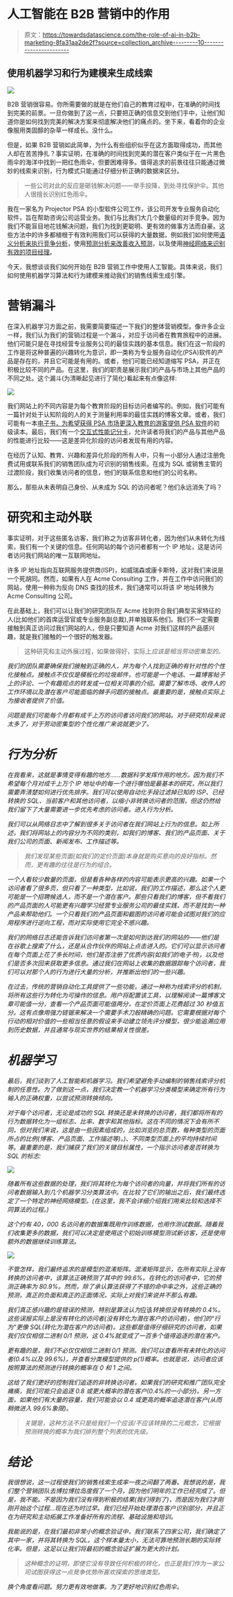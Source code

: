# 人工智能在 B2B 营销中的作用

> 原文：<https://towardsdatascience.com/the-role-of-ai-in-b2b-marketing-8fa31aa2de2f?source=collection_archive---------10----------------------->

## 使用机器学习和行为建模来生成线索

![](img/43d86e5fbe13faac04b5c65767057003.png)

B2B 营销很容易。你所需要做的就是在他们自己的教育过程中，在准确的时间找到完美的前景。一旦你做到了这一点，只要把正确的信息交到他们手中，让他们知道你是如何找到完美的解决方案来彻底解决他们的痛点的。坐下来，看着你的企业像服用类固醇的杂草一样成长。没什么。

但是，如果 B2B 营销如此简单，为什么有些组织似乎在这方面取得成功，而其他人却在苦苦挣扎？事实证明，在准确的时间找到完美的潜在客户类似于在一片黑色雨伞的海洋中找到一把红色雨伞，但要困难得多。值得追求的前景往往只能通过微妙的线索来识别，行为模式只能通过仔细分析正确的数据来区分。

> 一些公司对此的反应是砸钱解决问题——举手投降，到处寻找保护伞。其他人很擅长识别红色雨伞。

我在一家名为 Projector PSA 的小型软件公司工作，该公司开发专业服务自动化软件，旨在帮助咨询公司运营业务。我们与比我们大几个数量级的对手竞争。因为我们不能盲目地花钱解决问题，我们为找到更聪明、更有效的做事方法而自豪。这些方法中的许多都植根于有效利用我们可以获得的大量数据，例如我们如何使用[语义分析来执行竞争分析](https://medium.com/startup-grind/using-sentiment-analysis-without-a-phd-in-data-science-7185d3436839)，使用[预测分析来改善收入预测](https://www.projectorpsa.com/blog/forecasting-revenue-predictive-analytics-interactive-case-study?utm_source=ddi&utm_medium=sync)，以及使用[神经网络来识别有效的项目经理](https://www.projectorpsa.com/blog/artificial-intelligence-effective-project-managers?utm_source=ddi&utm_medium=sync)。

今天，我想谈谈我们如何开始在 B2B 营销工作中使用人工智能。具体来说，我们如何使用机器学习算法和行为建模来推动我们的销售线索生成引擎。

# 营销漏斗

在深入机器学习方面之前，我需要简要描述一下我们的整体营销模型。像许多企业一样，我们认为我们的营销过程是一个漏斗，对应于访问者在教育旅程中的进展。他们可能只是在寻找经营专业服务公司的最佳实践的基本信息。我们在这一阶段的工作是将这种普遍的兴趣转化为意识，即一类称为专业服务自动化(PSA)软件的产品是存在的，并且它可能是有用的。或者，他们可能已经知道缩写 PSA，并正在积极比较不同的产品。在这里，我们的职责是展示我们的产品与市场上其他产品的不同之处。这个漏斗(为清晰起见进行了简化)看起来有点像这样:

![](img/e83d094e118624f0c937df15dfc0adba.png)

我们网站上的不同内容是为每个教育阶段的目标访问者编写的。例如，我们可能有一篇针对处于认知阶段的人的关于测量利用率的最佳实践的博客文章。或者，我们可能有一本[电子书，为希望获得 PSA 市场更深入教育的游客提供 PSA 软件](https://www.projectorpsa.com/ebook?utm_medium=sync&utm_source=medium_tds)的初级读本。最后，我们有一个[交互式性能记分卡](https://www.projectorpsa.com/scorecard?utm_medium=sync&utm_source=medium_tds)，允许读者将我们的产品与其他产品的性能进行比较——这是差异化阶段的访问者发现有用的内容。

在经历了认知、教育、兴趣和差异化阶段的所有人中，只有一小部分人通过注册免费试用或联系我们的销售团队成为可识别的销售线索。在成为 SQL 或销售主管的过渡阶段，我们收集访问者的信息，他们的联系信息和他们的公司名称。

那么，那些从未表明自己身份、从未成为 SQL 的访问者呢？他们永远消失了吗？

# 研究和主动外联

事实证明，对于这些匿名访客，我们称之为访客非转化者，因为他们从未转化为线索，我们有一个关键的信息。任何网站的每个访问者都有一个 IP 地址，这是访问者访问我们网站的唯一互联网地址。

许多 IP 地址指向互联网服务提供商(ISP)，如威瑞森或康卡斯特，这对我们来说是一个死胡同。然而，如果有人在 Acme Consulting 工作，并在工作中访问我们的网站，使用一种称为反向 DNS 查找的技术，我们通常可以将该 IP 地址转换为 Acme Consulting 公司。

在此基础上，我们可以让我们的研究团队在 Acme 找到符合我们典型买家特征的人(比如他们的首席运营官或专业服务副总裁),并单独联系他们。我们不一定需要接触到真正访问过我们网站的人，但是只要知道 Acme 对我们这样的产品感兴趣，就是我们接触的一个很好的触发器。

> 这种研究和主动外展过程，如果做得好，实际上*应该是相当劳动密集型的。*

*我们的团队需要确保我们接触到正确的人，并为每个人找到正确的有针对性的个性化接触点。接触点不仅仅是模板化的垃圾邮件，也可能是一个电话、一篇博客帖子上的评论、一个有趣观点的转发或一位相关同事的介绍。需要了解市场、收件人的工作环境以及潜在客户可能面临的棘手问题的接触点。最重要的是，接触点实际上为接收者提供了价值。*

*问题是我们可能每个月都有成千上万的访问者访问我们的网站。对于研究阶段来说太多了，对于劳动密集型的个性化推广来说就更少了。*

# *行为分析*

*在我看来，这就是事情变得有趣的地方……数据科学发挥作用的地方。因为我们不希望每个月对成千上万个 IP 地址中的每一个进行哪怕是最基本的研究，所以我们需要弄清楚如何进行优先排序。我们可以使用自动化手段过滤掉已知的 ISP、已经转换的 SQL、当前客户和其他访问者，以缩小非转换访问者的范围，但这仍然给我们留下了大量需要进一步优先考虑的访问者。进入行为分析。*

*我们可以从网络日志中了解到很多关于访问者在我们网站上行为的信息。如上所述，我们将网站上的内容分为不同的类别，如我们的博客、我们的产品页面、关于我们公司的页面、新闻发布、工作描述等。*

> *我们发现某些页面(如我们的定价页面)本身就是购买意向的良好指标。然而，更有趣的往往是行为的组合。*

*一个人看较少数量的页面，但是看各种各样的内容可能表示更高的兴趣。如果一个访问者看了很多页，但只看了一种类型，比如说，我们的工作描述，那么这个人更可能是一个招聘候选人，而不是一个潜在客户。那些只看我们的博客，但不看我们的产品页面的人可能更有兴趣学习经营专业服务公司的最佳实践，而不是找到一种产品来帮助他们。一个只看我们的产品页面和截图的访问者可能会试图对我们的应用程序进行逆向工程，而对实际使用它完全不感兴趣。*

*我们的网络日志还能告诉我们访问者第一次是如何到达我们的网站的——他们是在谷歌上搜索了什么，还是从合作伙伴的网站上点击进入的。它们可以显示访问者在每个页面上花了多长时间，他们是否注册了优质内容(如我们的电子书)，以及他们是否多次回来获取更多信息。通过我们在网站上收集的数据跟踪每个访问者，我们可以对那个人的行为进行大量的分析，并推断出他们的一些兴趣。*

*在过去，传统的营销自动化工具提供了一些功能，通过一种称为线索评分的机制，将所有这些行为转化为可操作的信息。用户将配置该工具，以理解阅读一篇博客文章可能值一分，查看一个产品页面可能值两分，在定价页面上花费超过 30 秒值五分。这有点像用强力链锯来解决一个需要手术刀般精确的问题。它需要根据对每个行动的相对价值的一些相当任意的假设来手动建立领先评分模型，很少能追溯应用到历史数据，并且通常与现实世界的结果相关性很差。*

# *机器学习*

*最后，我们谈到了人工智能和机器学习。我们希望避免手动编制的销售线索评分机制的任意性。为了做到这一点，我们决定教一个机器学习分类模型来确定所有行为输入的正确权重，以尝试预测转换倾向。*

*对于每个访问者，无论是成功的 SQL 转换还是未转换的访问者，我们都将所有的行为数据转化为一组标志、比率、数字和其他指标。这在不同的情况下会有所不同，但对我们来说，这是由一些因素组成的，比如浏览的总页数，每种类型的页面所占的比例(博客、产品页面、工作描述等)。)、不同类型页面上的平均持续时间等。最重要的是，我们捕获了我们的关键目标属性，一个指示访问者是否转换为 SQL 的标志:*

*![](img/2bbfd0ce7a6ee691cd61acf8da6b4026.png)*

*随着所有这些数据的处理，我们将其转化为每个访问者的向量，并将我们所有的访问者数据输入到几个机器学习分类算法中。在比较了它们的输出之后，我们最终选定了一个特定的神经网络模型。(在这里，我不会详细介绍我们用来比较和选择不同算法的过程。)*

*这个约有 40，000 名访问者的数据集既用作训练数据，也用作测试数据。随着我们收集更多的数据，我们可以决定是使用这个初始训练模型测试新访客，还是使用额外的数据继续训练算法。*

*![](img/be5a9a5e9a9798031967596d64e732b1.png)*

*不管怎样，我们最终追求的是模型的混淆矩阵。混淆矩阵显示，在所有实际上没有转换的访问者中，该算法正确预测了其中的 99.6%。在转化的访问者中，它的预测正确率为 80.9%。然而，除了承认算法获得了不错的命中率之外，这些正确的预测，真正的负面和真正的正面情况，实际上对我们来说并不那么有趣。*

*我们真正感兴趣的是错误的预测，特别是算法认为*应该*转换但没有转换的 0.4%。这些误报实际上是没有转化的访问者(没有转化为潜在客户的访问者)，他们的“行为”更像 SQL(转化为潜在客户的访问者)。这些都是值得仔细研究的访问者，如果我们仅仅相信二进制 0/1 预测，这 0.4%就变成了一百多个值得追逐的潜在客户。*

*更有趣的是，我们不必仅仅相信二进制 0/1 预测。我们可以查看所有未转化的访问者(0.4%以及 99.6%)，并查看分类模型提供的 p(1)概率。也就是说，访问者应该按照算法的预测进行转换的概率在 0 和 1 之间。*

*这给了我们更好的控制我们追逐的非转换访问者。如果我们的研究和推广团队完全瘫痪，我们可能只会追逐 0.8 或更大概率的潜在客户(0.4%的一小部分)。另一方面，如果他们有大量的容量，我们可能会以 0.4 或更高的概率追逐潜在客户(从而稍微进入 99.6%象限)。*

> *关键是，这种方法不只是给我们一个应该/不应该转换的二元概念，它根据预测转换的概率为我们排列整个列表的优先级。*

# *结论*

*我很想说，这一过程使我们的销售线索生成率一夜之间翻了两番。我想说的是，我们整个营销团队去博拉博拉岛度假了一个月，因为他们明年的工作已经完成了。但是，我不能。不是因为我们没有得到积极的结果(我们得到了)，而是因为我们才刚刚开始这个过程…现在还为时过早。我们已经开始处理潜在客户识别部分，并且正在为研究和主动拓展工作准备好所有的流程、基础设施和培训。*

*我能说的是，在我们最初非常小的概念验证中，我们联系了四家公司，我们确定了其中一家，并将其转换为 SQL。这个样本量太小，无法可靠地预测长期的实际转化率。但是，这足以让我们将最初的概念验证扩展为更大的计划。*

> *这种概念的证明，即使它没有导致任何积极的转化，也正是我们作为一家公司试图获得这一点竞争优势所喜欢探索的思维类型。*

*换个角度看问题。努力更有效地做事。为了更好地识别红色雨伞。*